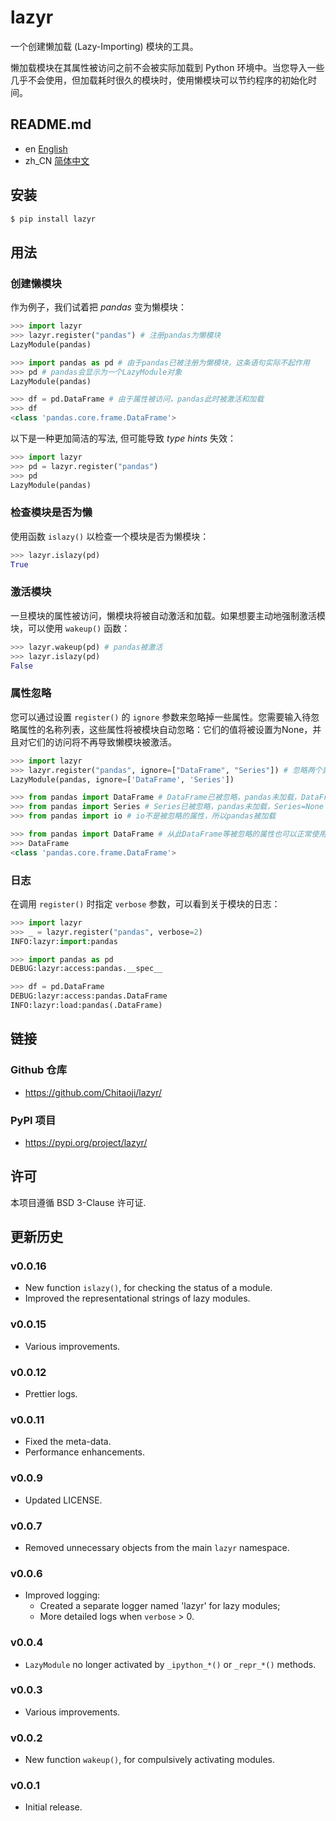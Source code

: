# lazyr

一个创建懒加载 (Lazy-Importing) 模块的工具。

懒加载模块在其属性被访问之前不会被实际加载到 Python 环境中。当您导入一些几乎不会使用，但加载耗时很久的模块时，使用懒模块可以节约程序的初始化时间。

## README.md

* en [English](README.md)
* zh_CN [简体中文](README.zh_CN.md)

## 安装

```sh
$ pip install lazyr
```

## 用法
### 创建懒模块
作为例子，我们试着把 *pandas* 变为懒模块：

```py
>>> import lazyr
>>> lazyr.register("pandas") # 注册pandas为懒模块
LazyModule(pandas)

>>> import pandas as pd # 由于pandas已被注册为懒模块，这条语句实际不起作用 
>>> pd # pandas会显示为一个LazyModule对象
LazyModule(pandas)

>>> df = pd.DataFrame # 由于属性被访问，pandas此时被激活和加载
>>> df
<class 'pandas.core.frame.DataFrame'>
```

以下是一种更加简洁的写法, 但可能导致 *type hints* 失效：

```py
>>> import lazyr
>>> pd = lazyr.register("pandas")
>>> pd
LazyModule(pandas)
```

### 检查模块是否为懒

使用函数 `islazy()` 以检查一个模块是否为懒模块：

```py
>>> lazyr.islazy(pd)
True
```

### 激活模块

一旦模块的属性被访问，懒模块将被自动激活和加载。如果想要主动地强制激活模块，可以使用 `wakeup()` 函数：

```py
>>> lazyr.wakeup(pd) # pandas被激活
>>> lazyr.islazy(pd)
False
```

### 属性忽略

您可以通过设置 `register()` 的 `ignore` 参数来忽略掉一些属性。您需要输入待忽略属性的名称列表，这些属性将被模块自动忽略：它们的值将被设置为None，并且对它们的访问将不再导致懒模块被激活。

```py
>>> import lazyr
>>> lazyr.register("pandas", ignore=["DataFrame", "Series"]) # 忽略两个属性：DataFrame和Series
LazyModule(pandas, ignore=['DataFrame', 'Series'])

>>> from pandas import DataFrame # DataFrame已被忽略，pandas未加载，DataFrame=None
>>> from pandas import Series # Series已被忽略，pandas未加载，Series=None
>>> from pandas import io # io不是被忽略的属性，所以pandas被加载

>>> from pandas import DataFrame # 从此DataFrame等被忽略的属性也可以正常使用了
>>> DataFrame
<class 'pandas.core.frame.DataFrame'>
```

### 日志


在调用 `register()` 时指定 `verbose` 参数，可以看到关于模块的日志：

```py
>>> import lazyr
>>> _ = lazyr.register("pandas", verbose=2)
INFO:lazyr:import:pandas

>>> import pandas as pd
DEBUG:lazyr:access:pandas.__spec__

>>> df = pd.DataFrame
DEBUG:lazyr:access:pandas.DataFrame
INFO:lazyr:load:pandas(.DataFrame)
```

## 链接
### Github 仓库
* https://github.com/Chitaoji/lazyr/

### PyPI 项目
* https://pypi.org/project/lazyr/

## 许可
本项目遵循 BSD 3-Clause 许可证.

## 更新历史

### v0.0.16
* New function `islazy()`, for checking the status of a module.
* Improved the representational strings of lazy modules.

### v0.0.15
* Various improvements.

### v0.0.12
* Prettier logs.

### v0.0.11
* Fixed the meta-data.
* Performance enhancements.

### v0.0.9
* Updated LICENSE.

### v0.0.7
* Removed unnecessary objects from the main `lazyr` namespace.

### v0.0.6
* Improved logging:
    * Created a separate logger named 'lazyr' for lazy modules;
    * More detailed logs when `verbose` > 0.

### v0.0.4
* `LazyModule` no longer activated by `_ipython_*()` or `_repr_*()` methods.

### v0.0.3
* Various improvements.

### v0.0.2
* New function `wakeup()`, for compulsively activating modules.

### v0.0.1
* Initial release.
